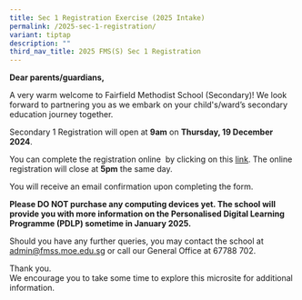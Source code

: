 ```yaml
---
title: Sec 1 Registration Exercise (2025 Intake)
permalink: /2025-sec-1-registration/
variant: tiptap
description: ""
third_nav_title: 2025 FMS(S) Sec 1 Registration
---
```

<p><strong>Dear parents/guardians,</strong>
</p>
<p>A very warm welcome to Fairfield Methodist School (Secondary)! We look
forward to partnering you as we embark on your child's/ward’s secondary
education journey together.</p>
<p>Secondary 1 Registration will open at <strong>9am</strong> on <strong>Thursday, 19 December 2024</strong>.&nbsp;&nbsp;</p>
<p>You can complete the registration online&nbsp; by clicking on this <a href="https://for.edu.sg/fmsssec1registration" rel="noopener noreferrer nofollow" target="_blank"><u>link</u></a>.
The online registration will close at <strong>5pm</strong> the same day.&nbsp;</p>
<p>You will receive an email confirmation upon completing the form.&nbsp;</p>
<p><strong>Please DO NOT purchase any computing devices yet. The school will provide you with more information on the Personalised Digital Learning Programme (PDLP) sometime in January 2025.</strong>
</p>
<p>Should you have any further queries, you may contact the school at <a href="https://for.edu.sg/fmsssec1registration" rel="noopener noreferrer nofollow" target="_blank"><u>admin@fmss.moe.edu.sg</u></a> or
call our General Office at 67788 702.</p>
<p>Thank you.
<br>We encourage you to take some time to explore this microsite for additional
information.</p>
<p></p>
<p></p>